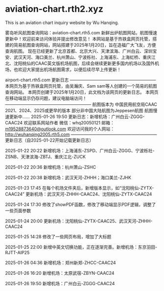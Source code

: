 # aviation-chart.rth2.xyz
This is an aviation chart inquiry website by Wu Hanqing.

雾岛听风航图查询网站：aviation-chart.rth5.com
新鲜出炉航图网站，航图慢速更新中！欢迎前来访问体验并提出修改意见！
本网站是基于热铁盒网页托管，搭建的简易航图查询网站，网站搭建于2025年1月20日，旨在造福广大飞友，方便查询航图。
现在已经更新了北京首都、北京大兴、天津滨海、广州白云、深圳宝安、武汉天河、海口美兰、杭州萧山、宁波栎社、上海浦东、上海虹桥、重庆江北、沈阳桃仙的CAAC英文版机场航图，后续会继续更新更多国内机场以及国外机场，也欢迎大家提出机场航图需求，以便后续尽早上传更新！

airport-chart.rth5.com 更新日志
————————————————————
本网页为基于热铁盒网页托管，由吴瀚庆、Sam sam等人创建的一个简易的航图查询网站。
本网页创建于2025年1月20日，此文档为该网页的更新日志。
本网页在移动端显示仍存问题，建议电脑端访问！
————————————————————
航图版本为 中国民用航空局CAAC 2021、2024、2025或更早的版本 部分非中国大陆航图为Jeppesen航图 航图慢速更新中……
2025-01-26 19:50 更新日志：新增机场：广州白云-ZGGG-CAAC24
欢迎联系网站作者 微信：whq20050121 邮箱：m19528873640@outlook.com
欢迎访问我的个人网站：http://wuhanqing2005.rth5.com
————————————————————
更新日志（自2025-01-22开始记载更新日志）

2025-01-22 20:22
新增机场：上海浦东-ZSPD、广州白云-ZGGG、宁波栎社-ZSNB、天津滨海-ZBTJ、重庆江北-ZUCK

2025-01-22 20:36
新增机场：杭州萧山-ZSHC

2025-01-22 20:38
新增机场：武汉天河-ZHHH；海口美兰-ZJHK

2025-01-23 17:45
在每个机场文件夹后，新增版本显示，如“沈阳桃仙-ZYTX-CAAC24”
更新机场：武汉天河-ZHHH-CAAC24、沈阳桃仙-ZYTX-CAAC24

2025-01-24 17:30
修改了showPDF函数，修改了移动端显示PDF逻辑，调整了一些页面参数

2025-01-24 20:00
更新机场：沈阳桃仙-ZYTX-CAAC25、武汉天河-ZHHH-CAAC24

2025-01-25 14:28
修改了一些网页布局，增加了大标题

2025-01-25 22:00
新增中英文切换功能，正在逐渐完善。新增机场：东京羽田-RJTT-AIP25

2025-01-26 04:36
新增机场：郑州新郑-ZHCC-CAAC24

2025-01-26 16:20
新增机场：太原武宿-ZBYN-CAAC24

2025-01-26 19:50
新增机场：广州白云-ZGGG-CAAC24
